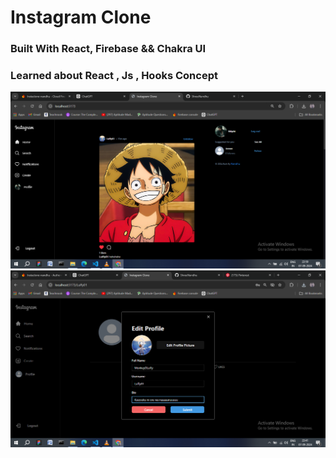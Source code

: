 #  Instagram Clone 

### Built With React, Firebase && Chakra UI
### Learned about React , Js , Hooks Concept
![Logo](./images/3.png)
![Logo](./images/2.png)
